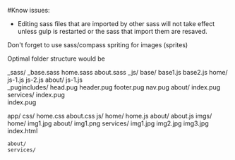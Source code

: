 #Know issues:
 - Editing sass files that are imported by other sass will not take effect unless gulp is restarted or the sass that import them are resaved.



Don't forget to use sass/compass spriting for images (sprites)

Optimal folder structure would be

_sass/
	_base.sass
	home.sass
	about.sass
_js/
	base/
		base1.js
		base2.js
	home/
		js-1.js	
		js-2.js
	about/
		js-1.js		
_pugincludes/
	head.pug
	header.pug
	footer.pug
	nav.pug
about/
	index.pug
services/
	index.pug			
index.pug 

app/
	css/
		home.css
		about.css
	js/
		home/
			home.js
		about/
			about.js
	imgs/
		home/
			img1.jpg
		about/
			img1.png
		services/
			img1.jpg
			img2.jpg
			img3.jpg
	index.html

	about/
	services/



